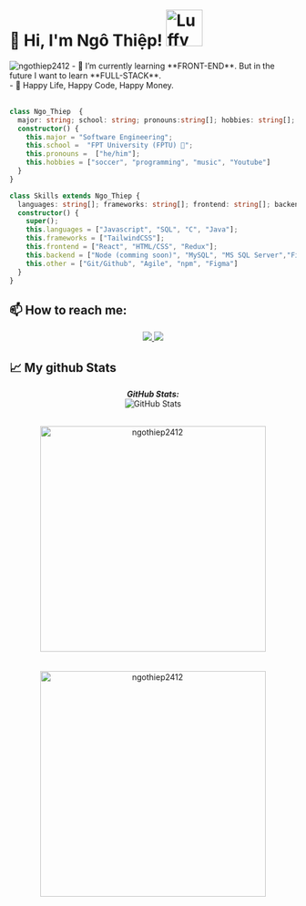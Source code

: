
# 👋 Hi, I'm Ngô Thiệp! <a href="https://emoji.gg/emoji/2544-luffy-grin"><img src="https://cdn3.emoji.gg/emojis/2544-luffy-grin.gif" width="64px" height="64px" alt="Luffy_grin"></a>
<img src="https://komarev.com/ghpvc/?username=ngothiep2412" alt="ngothiep2412" /> 
- 🌱 I’m currently learning **FRONT-END**. But in the future I want to learn **FULL-STACK**.</br>
- 🌱 Happy Life, Happy Code, Happy Money.</br>
</br>

```typescript
class Ngo_Thiep  {
  major: string; school: string; pronouns:string[]; hobbies: string[]; 
  constructor() {
    this.major = "Software Engineering";
    this.school =  "FPT University (FPTU) 🦊";
    this.pronouns =  ["he/him"];
    this.hobbies = ["soccer", "programming", "music", "Youtube"]
  }
}

class Skills extends Ngo_Thiep {
  languages: string[]; frameworks: string[]; frontend: string[]; backend: string[]; other: string[]
  constructor() {
    super();
    this.languages = ["Javascript", "SQL", "C", "Java"];
    this.frameworks = ["TailwindCSS"];
    this.frontend = ["React", "HTML/CSS", "Redux"];
    this.backend = ["Node (comming soon)", "MySQL", "MS SQL Server","Firebase"];
    this.other = ["Git/Github", "Agile", "npm", "Figma"]
  }
}
```
## 📫 How to reach me:
<p align="center">
  <a href="https://www.facebook.com/profile.php?id=100008885110250" alt="Facebook">
    <img src="https://img.shields.io/badge/Facebook-%231877F2.svg?style=for-the-badge&logo=Facebook&logoColor=white" target="_blank" />
  </a> 
  <a href="https://github.com/ngothiep2412" alt="Github">
    <img src="https://img.shields.io/badge/github-%23121011.svg?style=for-the-badge&logo=github&logoColor=white"/>
  </a> 
</p>

<h2>📈  My github Stats</h2>

<div>  
  <p align="center">
  <b><em>GitHub Stats:</em></b> <br/>
    <img src="https://github-readme-streak-stats.herokuapp.com?user=ngothiep2412&theme=neon-palenight&hide_border=true&date_format=M%20j%5B%2C%20Y%5D" alt="GitHub Stats" /> <br/><br/>
  
  
</div>
<div align=center>
        <img align="center"  width=396 src="https://github-readme-stats.vercel.app/api/top-langs/?username=ngothiep2412&bg_color=FFFFFF00&text_color=179fa3&layout=compact&hide=CSS&langs_count=10&custom_title=Top%20ngôn%20ngữ%20được%20dùng" alt="ngothiep2412" /> 
</div>
<br/><br/>
<div align=center>
 <img align="center" width=396 src="https://github-readme-stats.vercel.app/api?username=ngothiep2412&bg_color=FFFFFF00&text_color=179fa3&show_icons=true&count_private=true&include_all_commits=true&custom_title=Hoạt%20động%20trên%20Github" alt="ngothiep2412" />
  </div>
